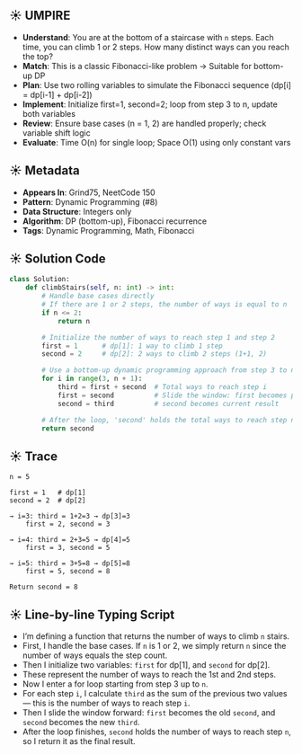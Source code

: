 ## ☀️ UMPIRE

- **Understand**: You are at the bottom of a staircase with `n` steps. Each time, you can climb 1 or 2 steps. How many distinct ways can you reach the top?
- **Match**: This is a classic Fibonacci-like problem → Suitable for bottom-up DP
- **Plan**: Use two rolling variables to simulate the Fibonacci sequence (dp[i] = dp[i-1] + dp[i-2])
- **Implement**: Initialize first=1, second=2; loop from step 3 to n, update both variables
- **Review**: Ensure base cases (n = 1, 2) are handled properly; check variable shift logic
- **Evaluate**: Time O(n) for single loop; Space O(1) using only constant vars


## ☀️ Metadata

- **Appears In**: Grind75, NeetCode 150
- **Pattern**: Dynamic Programming (#8)
- **Data Structure**: Integers only
- **Algorithm**: DP (bottom-up), Fibonacci recurrence
- **Tags**: Dynamic Programming, Math, Fibonacci


## ☀️ Solution Code

```python
class Solution:
    def climbStairs(self, n: int) -> int:
        # Handle base cases directly
        # If there are 1 or 2 steps, the number of ways is equal to n
        if n <= 2:
            return n

        # Initialize the number of ways to reach step 1 and step 2
        first = 1      # dp[1]: 1 way to climb 1 step
        second = 2     # dp[2]: 2 ways to climb 2 steps (1+1, 2)

        # Use a bottom-up dynamic programming approach from step 3 to n
        for i in range(3, n + 1):
            third = first + second  # Total ways to reach step i
            first = second          # Slide the window: first becomes previous second
            second = third          # second becomes current result

        # After the loop, 'second' holds the total ways to reach step n
        return second
```

## ☀️ Trace

```
n = 5

first = 1   # dp[1]
second = 2  # dp[2]

→ i=3: third = 1+2=3 → dp[3]=3
    first = 2, second = 3

→ i=4: third = 2+3=5 → dp[4]=5
    first = 3, second = 5

→ i=5: third = 3+5=8 → dp[5]=8
    first = 5, second = 8

Return second = 8
```

## ☀️ Line-by-line Typing Script

- I’m defining a function that returns the number of ways to climb `n` stairs.
- First, I handle the base cases. If `n` is 1 or 2, we simply return `n` since the number of ways equals the step count.
- Then I initialize two variables: `first` for dp[1], and `second` for dp[2].
- These represent the number of ways to reach the 1st and 2nd steps.
- Now I enter a for loop starting from step 3 up to `n`.
- For each step `i`, I calculate `third` as the sum of the previous two values — this is the number of ways to reach step `i`.
- Then I slide the window forward: `first` becomes the old `second`, and `second` becomes the new `third`.
- After the loop finishes, `second` holds the number of ways to reach step `n`, so I return it as the final result.
